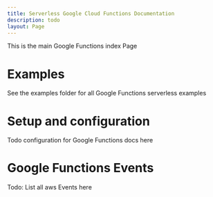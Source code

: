 ```yaml
---
title: Serverless Google Cloud Functions Documentation
description: todo
layout: Page
---
```


This is the main Google Functions index Page


# Examples

See the examples folder for all Google Functions serverless examples

# Setup and configuration

Todo configuration for Google Functions docs here

# Google Functions Events

Todo: List all aws Events here
